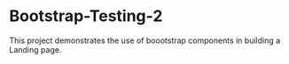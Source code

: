 # Bootstrap-Testing-2


This project demonstrates the use of boootstrap components in building a Landing page.
